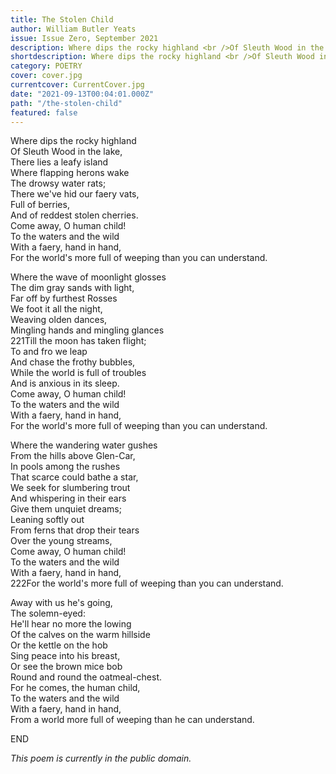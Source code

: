 ```yaml
---
title: The Stolen Child
author: William Butler Yeats
issue: Issue Zero, September 2021
description: Where dips the rocky highland <br />Of Sleuth Wood in the lake, <br />There lies a leafy island <br />Where flapping herons wake <a href="https://www.havenquarterly.com/the-stolen-child/">[<i>...</i>]</a>
shortdescription: Where dips the rocky highland <br />Of Sleuth Wood in the lake, <br />There lies a leafy island <br />Where flapping herons wake <a href="https://www.havenquarterly.com/the-stolen-child/">[<i>...</i>]</a>
category: POETRY
cover: cover.jpg
currentcover: CurrentCover.jpg
date: "2021-09-13T00:04:01.000Z"
path: "/the-stolen-child"
featured: false
---
```


Where dips the rocky highland  
Of Sleuth Wood in the lake,  
There lies a leafy island  
Where flapping herons wake  
The drowsy water rats;  
There we've hid our faery vats,  
Full of berries,  
And of reddest stolen cherries.  
Come away, O human child!  
To the waters and the wild  
With a faery, hand in hand,  
For the world's more full of weeping than you can understand.  

Where the wave of moonlight glosses  
The dim gray sands with light,  
Far off by furthest Rosses  
We foot it all the night,  
Weaving olden dances,  
Mingling hands and mingling glances  
221Till the moon has taken flight;  
To and fro we leap  
And chase the frothy bubbles,  
While the world is full of troubles  
And is anxious in its sleep.  
Come away, O human child!  
To the waters and the wild  
With a faery, hand in hand,  
For the world's more full of weeping than you can understand.  

Where the wandering water gushes  
From the hills above Glen-Car,  
In pools among the rushes  
That scarce could bathe a star,  
We seek for slumbering trout  
And whispering in their ears  
Give them unquiet dreams;  
Leaning softly out  
From ferns that drop their tears  
Over the young streams,  
Come away, O human child!  
To the waters and the wild  
With a faery, hand in hand,  
222For the world's more full of weeping than you can understand.  

Away with us he's going,  
The solemn-eyed:  
He'll hear no more the lowing  
Of the calves on the warm hillside  
Or the kettle on the hob  
Sing peace into his breast,  
Or see the brown mice bob  
Round and round the oatmeal-chest.  
For he comes, the human child,  
To the waters and the wild  
With a faery, hand in hand,  
From a world more full of weeping than he can understand.  

END

*This poem is currently in the public domain.*
